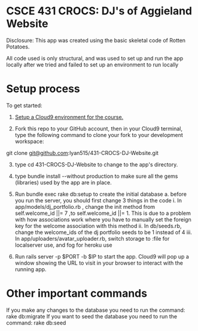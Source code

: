 # CSCE 431 CROCS: DJ's of Aggieland Website

Disclosure: This app was created using the basic skeletal code of Rotten Potatoes. 

All code used is only structural, and was used to set up and run the app locally after we tried and failed to set up an environment to run locally

# Setup process

To get started:

1. [Setup a Cloud9 environment for the course.](https://github.com/saasbook/courseware/wiki/Setting-up-Cloud9)

2. Fork this repo to your GitHub account, then in your Cloud9 terminal, type the following command to clone your fork to your development workspace: 

git clone git@github.com:lyan515/431-CROCS-DJ-Website.git

3. type cd 431-CROCS-DJ-Website to change to the app's directory.

4. type bundle install --without production to make sure all the gems (libraries) used by the app are in place.

5. Run bundle exec rake db:setup to create the initial database
  a. before you run the server, you should first change 3 things in the code
   i. In app/models/dj_portfolio.rb , change the init method from self.welcome_id ||= 7 ,to self.welcome_id ||= 1. This is due to a problem with how associations work where you have to manually set the foreign key for the welcome association with this method
   ii. In db/seeds.rb, change the welcome_ids of the dj portfolio seeds to be 1 instead of 4
   iii. In app/uploaders/avatar_uploader.rb, switch storage to :file for localserver use, and fog for heroku use
   
6. Run rails server -p $PORT -b $IP to start the app. Cloud9 will pop up a window showing the URL to visit in your browser to interact with the running app.

# Other important commands

If you make any changes to the database you need to run the command: rake db:migrate
If you want to seed the database you need to run the command: rake db:seed




